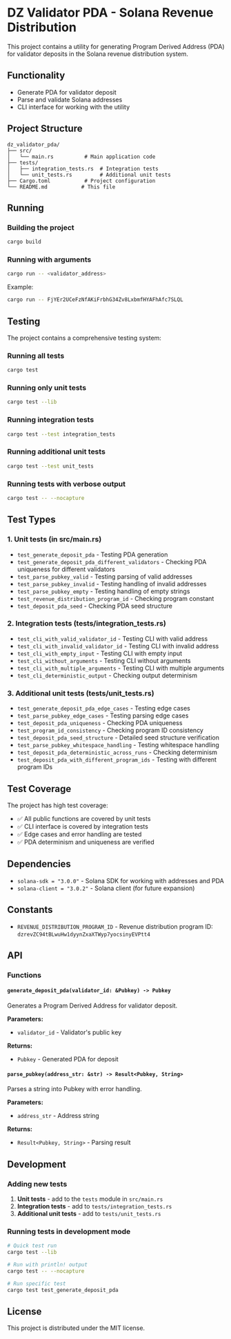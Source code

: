 # DZ Validator PDA - Solana Revenue Distribution

This project contains a utility for generating Program Derived Address (PDA) for validator deposits in the Solana revenue distribution system.

## Functionality

- Generate PDA for validator deposit
- Parse and validate Solana addresses
- CLI interface for working with the utility

## Project Structure

```
dz_validator_pda/
├── src/
│   └── main.rs          # Main application code
├── tests/
│   ├── integration_tests.rs  # Integration tests
│   └── unit_tests.rs         # Additional unit tests
├── Cargo.toml           # Project configuration
└── README.md           # This file
```

## Running

### Building the project
```bash
cargo build
```

### Running with arguments
```bash
cargo run -- <validator_address>
```

Example:
```bash
cargo run -- FjYEr2UCeFzNfAKiFrbhG34Zv8LxbmfHYAFhAfc7SLQL
```

## Testing

The project contains a comprehensive testing system:

### Running all tests
```bash
cargo test
```

### Running only unit tests
```bash
cargo test --lib
```

### Running integration tests
```bash
cargo test --test integration_tests
```

### Running additional unit tests
```bash
cargo test --test unit_tests
```

### Running tests with verbose output
```bash
cargo test -- --nocapture
```

## Test Types

### 1. Unit tests (in src/main.rs)
- `test_generate_deposit_pda` - Testing PDA generation
- `test_generate_deposit_pda_different_validators` - Checking PDA uniqueness for different validators
- `test_parse_pubkey_valid` - Testing parsing of valid addresses
- `test_parse_pubkey_invalid` - Testing handling of invalid addresses
- `test_parse_pubkey_empty` - Testing handling of empty strings
- `test_revenue_distribution_program_id` - Checking program constant
- `test_deposit_pda_seed` - Checking PDA seed structure

### 2. Integration tests (tests/integration_tests.rs)
- `test_cli_with_valid_validator_id` - Testing CLI with valid address
- `test_cli_with_invalid_validator_id` - Testing CLI with invalid address
- `test_cli_with_empty_input` - Testing CLI with empty input
- `test_cli_without_arguments` - Testing CLI without arguments
- `test_cli_with_multiple_arguments` - Testing CLI with multiple arguments
- `test_cli_deterministic_output` - Checking output determinism

### 3. Additional unit tests (tests/unit_tests.rs)
- `test_generate_deposit_pda_edge_cases` - Testing edge cases
- `test_parse_pubkey_edge_cases` - Testing parsing edge cases
- `test_deposit_pda_uniqueness` - Checking PDA uniqueness
- `test_program_id_consistency` - Checking program ID consistency
- `test_deposit_pda_seed_structure` - Detailed seed structure verification
- `test_parse_pubkey_whitespace_handling` - Testing whitespace handling
- `test_deposit_pda_deterministic_across_runs` - Checking determinism
- `test_deposit_pda_with_different_program_ids` - Testing with different program IDs

## Test Coverage

The project has high test coverage:
- ✅ All public functions are covered by unit tests
- ✅ CLI interface is covered by integration tests
- ✅ Edge cases and error handling are tested
- ✅ PDA determinism and uniqueness are verified

## Dependencies

- `solana-sdk = "3.0.0"` - Solana SDK for working with addresses and PDA
- `solana-client = "3.0.2"` - Solana client (for future expansion)

## Constants

- `REVENUE_DISTRIBUTION_PROGRAM_ID` - Revenue distribution program ID: `dzrevZC94tBLwuHw1dyynZxaXTWyp7yocsinyEVPtt4`

## API

### Functions

#### `generate_deposit_pda(validator_id: &Pubkey) -> Pubkey`
Generates a Program Derived Address for validator deposit.

**Parameters:**
- `validator_id` - Validator's public key

**Returns:**
- `Pubkey` - Generated PDA for deposit

#### `parse_pubkey(address_str: &str) -> Result<Pubkey, String>`
Parses a string into Pubkey with error handling.

**Parameters:**
- `address_str` - Address string

**Returns:**
- `Result<Pubkey, String>` - Parsing result

## Development

### Adding new tests

1. **Unit tests** - add to the `tests` module in `src/main.rs`
2. **Integration tests** - add to `tests/integration_tests.rs`
3. **Additional unit tests** - add to `tests/unit_tests.rs`

### Running tests in development mode

```bash
# Quick test run
cargo test --lib

# Run with println! output
cargo test -- --nocapture

# Run specific test
cargo test test_generate_deposit_pda
```

## License

This project is distributed under the MIT license.
